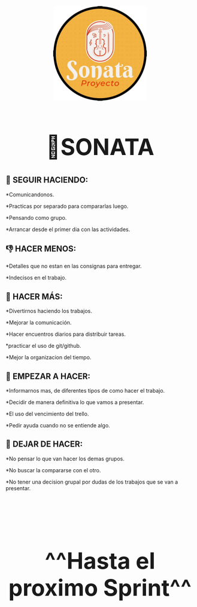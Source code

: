 
<div align="center">
    <img width="250px" src="/public/img/logo/logo1.png" alt="Logo Sonata">
    <h1 text-aling="center" style="font-size: 60px;"> 🎼SONATA <h1>
</div>

<h2>💪 SEGUIR HACIENDO:</h2>
<p>*Comunicandonos.</p>
<p>*Practicas por separado para compararlas luego.</p>
<p>*Pensando como grupo.</p>
<p>*Arrancar desde el primer dia con las actividades.</p>


<h2>👎 HACER MENOS:</h2>
<p>*Detalles que no estan en las consignas para entregar.</p>
<p>*Indecisos en el trabajo.</p>

<h2>🙌 HACER MÁS:</h2>
<p>*Divertirnos haciendo los trabajos.</p>
<p>*Mejorar la comunicación.</p>
<p>*Hacer encuentros diarios para distribuir tareas.</p>
<p>*practicar el uso de git/github.</p>
<p>*Mejor la organizacion del tiempo.</p>

<h2>🤗 EMPEZAR A HACER:</h2>
<p>*Informarnos mas, de diferentes tipos de como hacer el trabajo.</p>
<p>*Decidir de manera definitiva lo que vamos a presentar.</p>
<p>*El uso del vencimiento del trello.</p>
<p>*Pedir ayuda cuando no se entiende algo.</p>

<h2>🥺 DEJAR DE HACER:</h2>
<p>*No pensar lo que van hacer los demas grupos.</p>
<p>*No buscar la compararse con  el otro.</p>
<p>*No tener una decision grupal por dudas de los trabajos que se van a presentar.</p>
<br>
<br>
<br>
<div align="center">
    <h1 text-aling="center" style="font-size: 60px;">^^Hasta el proximo Sprint^^ <h1>
</div>